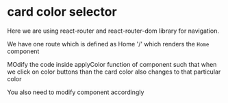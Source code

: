 # card color selector

Here we are using react-router and react-router-dom library for navigation.

We have one route which is defined as Home '/' which renders the <code>Home</code> component

MOdify the code inside applyColor function of <Home> component such that when we click on color buttons than the card color also changes to that particular color

You also need to modify <ColorSelector> component accordingly
